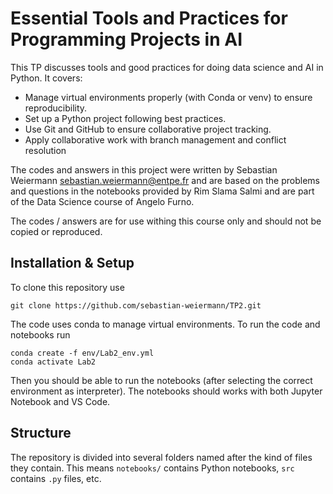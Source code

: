 # Essential Tools and Practices for Programming Projects in AI

This TP discusses tools and good practices for doing data science and AI in Python. It covers:
- Manage virtual environments properly (with Conda or venv) to ensure reproducibility.
- Set up a Python project following best practices.
- Use Git and GitHub to ensure collaborative project tracking.
- Apply collaborative work with branch management and conflict resolution

The codes and answers in this project were written by Sebastian Weiermann [sebastian.weiermann@entpe.fr](sebastian.weiermann@entpe.fr) and are based on the problems and questions in the notebooks provided by Rim Slama Salmi and are part of the Data Science course of Angelo Furno.

The codes / answers are for use withing this course only and should not be copied or reproduced.

## Installation & Setup

To clone this repository use
```shell
git clone https://github.com/sebastian-weiermann/TP2.git
```

The code uses conda to manage virtual environments. To run the code and notebooks run
```shell
conda create -f env/Lab2_env.yml
conda activate Lab2
```
Then you should be able to run the notebooks (after selecting the correct environment as interpreter).
The notebooks should works with both Jupyter Notebook and VS Code.

## Structure
The repository is divided into several folders named after the kind of files they contain.
This means `notebooks/` contains Python notebooks, `src` contains `.py` files, etc.
